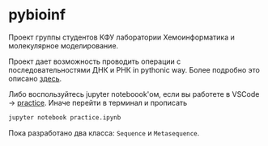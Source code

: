 # pybioinf

Проект группы студентов КФУ лаборатории Хемоинформатика и молекулярное моделирование.

Проект дает возможность проводить операции с последовательностями ДНК и РНК in pythonic way. Более подробно это описано [здесь](tasks.md). 

Либо воспользуйтесь jupyter noteboook'ом, если вы работете в VSCode -> [practice](practice.ipynb). Иначе перейти в терминал и прописать
```bash 
jupyter notebook practice.ipynb
```

Пока разработано два класса: `Sequence` и `Metasequence`.
```python

```